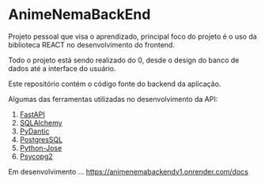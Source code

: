 # AnimeNemaBackEnd
Projeto pessoal que visa o aprendizado, principal foco do projeto é o uso da biblioteca REACT no desenvolvimento do frontend.

Todo o projeto está sendo realizado do 0, desde o design do banco de dados até a interface do usuário.

Este repositório contém o código fonte do backend da aplicação.

Algumas das ferramentas utilizadas no desenvolvimento da API:

1. [FastAPI](https://github.com/tiangolo/fastapi)
2. [SQLAlchemy](https://github.com/sqlalchemy)
3. [PyDantic](https://github.com/samuelcolvin/pydantic)
4. [PostgresSQL](https://github.com/postgres/postgres)
5. [Python-Jose](https://github.com/mpdavis/python-jose)
6. [Psycopg2](https://github.com/psycopg/psycopg2)


Em desenvolvimento ...
https://animenemabackendv1.onrender.com/docs
